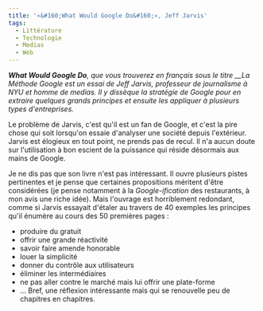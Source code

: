 ```yaml
---
title: '«&#160;What Would Google Do&#160;», Jeff Jarvis'
tags:
  - Littérature
  - Technologie
  - Medias
  - Web
---
```


_**What Would Google Do**, que vous trouverez en français sous le titre \_\_La
Méthode Google est un essai de Jeff Jarvis, professeur de journalisme à NYU et
homme de medias. Il y dissèque la stratégie de Google pour en extraire quelques
grands principes et ensuite les appliquer à plusieurs types d'entreprises._

<!-- more -->

Le problème de Jarvis, c'est qu'il est un fan de Google, et c'est la pire chose
qui soit lorsqu'on essaie d'analyser une société depuis l'extérieur. Jarvis est
élogieux en tout point, ne prends pas de recul. Il n'a aucun doute sur
l'utilisation à bon escient de la puissance qui réside désormais aux mains de
Google.

Je ne dis pas que son livre n'est pas intéressant. Il ouvre plusieurs pistes
pertinentes et je pense que certaines propositions méritent d'être considérées
(je pense notamment à la _Google-ification_ des restaurants, à mon avis une
riche idée). Mais l'ouvrage est horriblement redondant, comme si Jarvis essayait
d'étaler au travers de 40 exemples les principes qu'il énumère au cours des 50
premières pages&nbsp;:

- produire du gratuit
- offrir une grande réactivité
- savoir faire amende honorable
- louer la simplicité
- donner du contrôle aux utilisateurs
- éliminer les intermédiaires
- ne pas aller contre le marché mais lui offrir une plate-forme
- … Bref, une réflexion intéressante mais qui se renouvelle peu de chapitres en
  chapitres.
